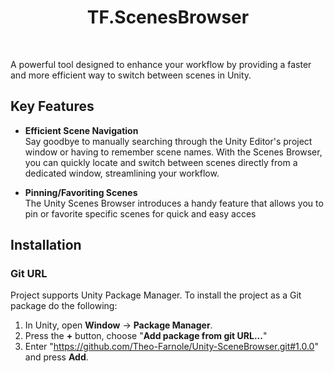 <h1 align="center">TF.ScenesBrowser</h1>
<br>

A powerful tool designed to enhance your workflow by providing a faster and more efficient way to switch between scenes in Unity. 

## Key Features

- **Efficient Scene Navigation**     
Say goodbye to manually searching through the Unity Editor's project window or having to remember scene names. With the Scenes Browser, you can quickly locate and switch between scenes directly from a dedicated window, streamlining your workflow.

- **Pinning/Favoriting Scenes**    
 The Unity Scenes Browser introduces a handy feature that allows you to pin or favorite specific scenes for quick and easy acces

## Installation
### Git URL

Project supports Unity Package Manager. To install the project as a Git package do the following:

1. In Unity, open **Window** -> **Package Manager**.
2. Press the **+** button, choose "**Add package from git URL...**"
3. Enter "https://github.com/Theo-Farnole/Unity-SceneBrowser.git#1.0.0" and press **Add**.
